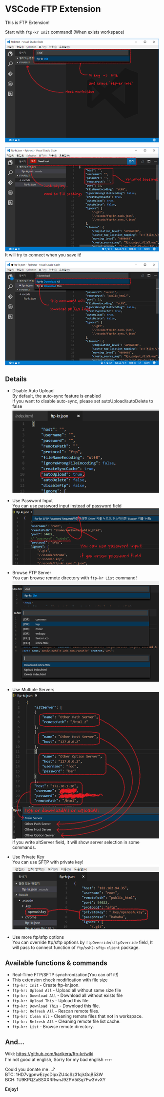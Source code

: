 # VSCode FTP Extension

This is FTP Extension!

Start with `ftp-kr Init` command! (When exists workspace)

![init](images/init.png)

![init after](images/init-after.png)  
It will try to connect when you save it!  

![download all](images/downloadall.png)

## Details
* Disable Auto Upload  
By default, the auto-sync feature is enabled  
If you want to disable auto-sync, please set autoUpload/autoDelete to false  
![auto](images/autofeature.png)

* Use Password Input  
You can use password input instead of password field  
![password input](images/password.png)

* Browse FTP Server  
You can browse remote directory with `ftp-kr List` command!  
![list](images/list.png)

* Use Multiple Servers  
![multiserver](images/multiserver.png)  
if you write altServer field, It will show server selection in some commands.

* Use Private Key  
You can use SFTP with private key!  
![privatekey](images/privatekey.png)

* Use more ftp/sftp options  
You can override ftp/sftp options by `ftpOverride`/`sftpOverride` field, It will pass to connect function of `ftp`/`ssh2-sftp-client` package.

## Available functions & commands
* Real-Time FTP/SFTP synchronization(You can off it!)
* This extension check modification with file size
* `ftp-kr: Init` - Create ftp-kr.json.
* `ftp-kr: Upload All` - Upload all without same size file
* `ftp-kr: Download All` - Download all without exists file
* `ftp-kr: Upload This` - Upload this file.
* `ftp-kr: Download This` - Download this file.
* `ftp-kr: Refresh All` - Rescan remote files.
* `ftp-kr: Clean All` - Cleaning remote files that not in workspace.
* `ftp-kr: Refresh All` - Cleaning remote file list cache.
* `ftp-kr: List` - Browse remote directory.

## And...

Wiki: https://github.com/karikera/ftp-kr/wiki  
I'm not good at english, Sorry for my bad english ㅠㅠ  

Could you donate me ...?  
BTC: 1HD7vgpnwEzycDipxZU4cSz31cjkGqB53W  
BCH: 1U9KPQZaBSXXRRwnJ9ZPV5iSq7Fw3VvXY

**Enjoy!**